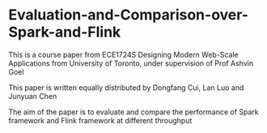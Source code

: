 # Evaluation-and-Comparison-over-Spark-and-Flink

This is a course paper from ECE1724S Designing Modern Web-Scale Applications from University of Toronto, under supervision of Prof Ashvin Goel

This paper is written equally distributed by Dongfang Cui, Lan Luo and Junyuan Chen

The aim of the paper is to evaluate and compare the performance of Spark framework and Flink framework at different throughput
